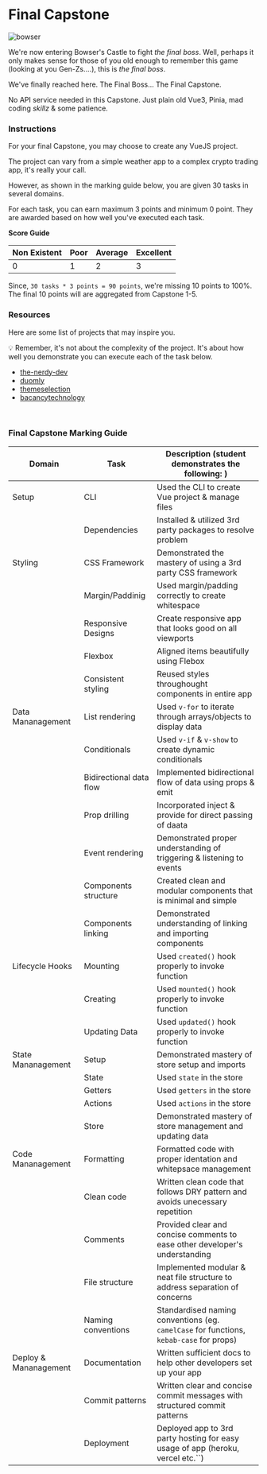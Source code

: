 # Final Capstone

<img src="https://raw.githubusercontent.com/joinsigma/frontend/master/final_capstone/assets/bowser.png?token=GHSAT0AAAAAABW4UEYI6RPVKVSAGIFVO6F4YXGISYQ" alt="bowser">

We're now entering Bowser's Castle to fight _the final boss_.
Well, perhaps it only makes sense for those of you old enough to remember this game (looking at you Gen-Zs....), this is _the final boss_.

We've finally reached here.
The Final Boss... The Final Capstone.

No API service needed in this Capstone.
Just plain old Vue3, Pinia, mad coding _skillz_ & some patience.

### Instructions

For your final Capstone, you may choose to create any VueJS project.

The project can vary from a simple weather app to a complex crypto trading app, it's really your call.

However, as shown in the marking guide below, you are given 30 tasks in several domains.

For each task, you can earn maximum 3 points and minimum 0 point.
They are awarded based on how well you've executed each task.

**Score Guide**

| Non Existent | Poor | Average | Excellent |
| ------------ | ---- | ------- | --------- |
| 0            | 1    | 2       | 3         |

Since, `30 tasks * 3 points = 90 points`, we're missing 10 points to 100%.
The final 10 points will are aggregated from Capstone 1-5.

### Resources

Here are some list of projects that may inspire you.

💡 Remember, it's not about the complexity of the project. It's about how well you demonstrate you can execute each of the task below.

- [the-nerdy-dev](https://the-nerdy-dev.com/8-vue-projects-every-beginner-should-try/)
- [duomly](https://www.blog.duomly.com/vue-js-project-ideas-for-beginners/)
- [themeselection](https://themeselection.com/vue-js-project-ideas/)
- [bacancytechnology](https://www.bacancytechnology.com/blog/top-21-amazing-vuejs-projects)

<br/>

### Final Capstone Marking Guide

| Domain                | Task                    | Description (student demonstrates the following: )                                      |
| --------------------- | ----------------------- | --------------------------------------------------------------------------------------- |
| Setup                 | CLI                     | Used the CLI to create Vue project & manage files                                       |
|                       | Dependencies            | Installed & utilized 3rd party packages to resolve problem                              |
| Styling               | CSS Framework           | Demonstrated the mastery of using a 3rd party CSS framework                             |
|                       | Margin/Paddinig         | Used margin/padding correctly to create whitespace                                      |
|                       | Responsive Designs      | Create responsive app that looks good on all viewports                                  |
|                       | Flexbox                 | Aligned items beautifully using Flebox                                                  |
|                       | Consistent styling      | Reused styles throughought components in entire app                                     |
| Data Mananagement     | List rendering          | Used `v-for` to iterate through arrays/objects to display data                          |
|                       | Conditionals            | Used `v-if` & `v-show` to create dynamic conditionals                                   |
|                       | Bidirectional data flow | Implemented bidirectional flow of data using props & emit                               |
|                       | Prop drilling           | Incorporated inject & provide for direct passing of daata                               |
|                       | Event rendering         | Demonstrated proper understanding of triggering & listening to events                   |
|                       | Components structure    | Created clean and modular components that is minimal and simple                         |
|                       | Components linking      | Demonstrated understanding of linking and importing components                          |
| Lifecycle Hooks       | Mounting                | Used `created()` hook properly to invoke function                                       |
|                       | Creating                | Used `mounted()` hook properly to invoke function                                       |
|                       | Updating Data           | Used `updated()` hook properly to invoke function                                       |
| State Mananagement    | Setup                   | Demonstrated mastery of store setup and imports                                         |
|                       | State                   | Used `state` in the store                                                               |
|                       | Getters                 | Used `getters` in the store                                                             |
|                       | Actions                 | Used `actions` in the store                                                             |
|                       | Store                   | Demonstrated mastery of store management and updating data                              |
| Code Mananagement     | Formatting              | Formatted code with proper identation and whitepsace management                         |
|                       | Clean code              | Written clean code that follows DRY pattern and avoids unecessary repetition            |
|                       | Comments                | Provided clear and concise comments to ease other developer's understanding             |
|                       | File structure          | Implemented modular & neat file structure to address separation of concerns             |
|                       | Naming conventions      | Standardised naming conventions (eg. `camelCase` for functions, `kebab-case` for props) |
| Deploy & Mananagement | Documentation           | Written sufficient docs to help other developers set up your app                        |
|                       | Commit patterns         | Written clear and concise commit messages with structured commit patterns               |
|                       | Deployment              | Deployed app to 3rd party hosting for easy usage of app (heroku, vercel etc.``)         |
